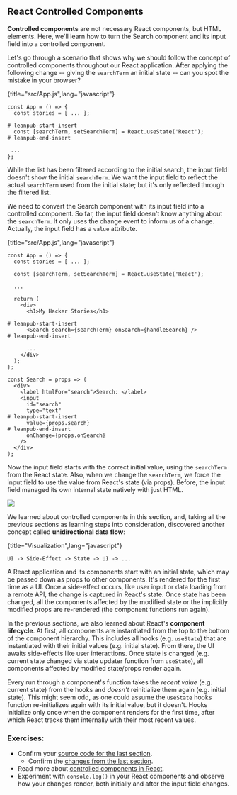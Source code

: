 ## React Controlled Components

**Controlled components** are not necessary React components, but HTML elements. Here, we'll learn how to turn the Search component and its input field into a controlled component.

Let's go through a scenario that shows  why we should follow the concept of controlled components throughout our React application. After applying the following change -- giving the `searchTerm` an initial state -- can you spot the mistake in your browser?

{title="src/App.js",lang="javascript"}
~~~~~~~
const App = () => {
  const stories = [ ... ];

# leanpub-start-insert
  const [searchTerm, setSearchTerm] = React.useState('React');
# leanpub-end-insert

 ...
};
~~~~~~~

While the list has been filtered according to the initial search, the input field doesn't show the initial `searchTerm`. We want the input field to reflect the actual `searchTerm` used from the initial state; but it's only reflected through the filtered list.

We need to convert the Search component with its input field into a controlled component. So far, the input field doesn't know anything about the `searchTerm`. It only uses the change event to inform us of a change. Actually, the input field has a `value` attribute.

{title="src/App.js",lang="javascript"}
~~~~~~~
const App = () => {
  const stories = [ ... ];

  const [searchTerm, setSearchTerm] = React.useState('React');

  ...

  return (
    <div>
      <h1>My Hacker Stories</h1>

# leanpub-start-insert
      <Search search={searchTerm} onSearch={handleSearch} />
# leanpub-end-insert

      ...
    </div>
  );
};

const Search = props => (
  <div>
    <label htmlFor="search">Search: </label>
    <input
      id="search"
      type="text"
# leanpub-start-insert
      value={props.search}
# leanpub-end-insert
      onChange={props.onSearch}
    />
  </div>
);
~~~~~~~

Now the input field starts with the correct initial value, using the `searchTerm` from the React state. Also, when we change the `searchTerm`, we force the input field to use the value from React's state (via props). Before, the input field managed its own internal state natively with just HTML.

![](images/controlled-component.png)

We learned about controlled components in this section, and, taking all the previous sections as learning steps into consideration, discovered another concept called **unidirectional data flow**:

{title="Visualization",lang="javascript"}
~~~~~~~
UI -> Side-Effect -> State -> UI -> ...
~~~~~~~

A React application and its components start with an initial state, which may be passed down as props to other components. It's rendered for the first time as a UI. Once a side-effect occurs, like user input or data loading from a remote API, the change is captured in React's state. Once state has been changed, all the components affected by the modified state or the implicitly modified props are re-rendered (the component functions run again).

In the previous sections, we also learned about React's **component lifecycle**. At first, all components are instantiated from the top to the bottom of the component hierarchy. This includes all hooks (e.g. `useState`) that are instantiated with their initial values (e.g. initial state). From there, the UI awaits side-effects like user interactions. Once state is changed (e.g. current state changed via state updater function from `useState`), all components affected by modified state/props render again.

Every run through a component's function takes the *recent value* (e.g. current state) from the hooks and *doesn't* reinitialize them again (e.g. initial state). This might seem odd, as one could assume the `useState` hooks function re-initializes again with its initial value, but it doesn't. Hooks initialize only once when the component renders for the first time, after which React tracks them internally with their most recent values.

### Exercises:

* Confirm your [source code for the last section](https://codesandbox.io/s/github/the-road-to-learn-react/hacker-stories/tree/hs/React-Controlled-Components).
  * Confirm the [changes from the last section](https://github.com/the-road-to-learn-react/hacker-stories/compare/hs/Lifting-State-in-React...hs/React-Controlled-Components?expand=1).
* Read more about [controlled components in React](https://www.robinwieruch.de/react-controlled-components/).
* Experiment with `console.log()` in your React components and observe how your changes render, both initially and after the input field changes.